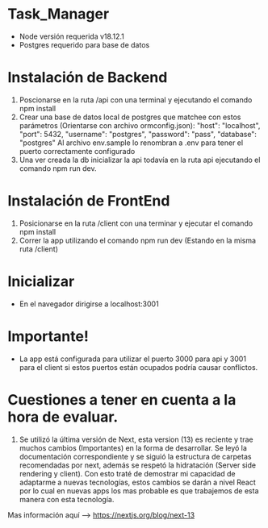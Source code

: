 # Task_Manager

- Node versión requerida v18.12.1
- Postgres requerido para base de datos

# Instalación de Backend

1. Poscionarse en la ruta /api con una terminal y ejecutando el comando npm install
2. Crear una base de datos local de postgres que matchee con estos parámetros (Orientarse con archivo ormconfig.json):
   "host": "localhost",
   "port": 5432,
   "username": "postgres",
   "password": "pass",
   "database": "postgres"
   Al archivo env.sample lo renombran a .env para tener el puerto correctamente configurado
3. Una ver creada la db inicializar la api todavía en la ruta api ejecutando el comando npm run dev.

# Instalación de FrontEnd

1. Posicionarse en la ruta /client con una terminar y ejecutar el comando npm install
2. Correr la app utilizando el comando npm run dev (Estando en la misma ruta /client)

# Inicializar

- En el navegador dirigirse a localhost:3001

# Importante!

- La app está configurada para utilizar el puerto 3000 para api y 3001 para el client si estos puertos están ocupados podría causar conflictos.

# Cuestiones a tener en cuenta a la hora de evaluar.

1. Se utilizó la última versión de Next, esta version (13) es reciente y trae muchos cambios (Importantes) en la forma de desarrollar.
   Se leyó la documentación correspondiente y se siguió la estructura de carpetas recomendadas por next, además se respetó la hidratación (Server side rendering y client).
   Con esto traté de demostrar mi capacidad de adaptarme a nuevas tecnologías, estos cambios se darán a nivel React por lo cual en nuevas apps
   los mas probable es que trabajemos de esta manera con esta tecnología.

Mas información aquí --> https://nextjs.org/blog/next-13
